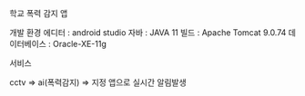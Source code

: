 학교 폭력 감지 앱

개발 환경
에디터 : android studio
자바 : JAVA 11
빌드 : Apache Tomcat 9.0.74
데이터베이스 : Oracle-XE-11g

서비스

cctv => ai(폭력감지) => 지정 앱으로 실시간 알림발생
